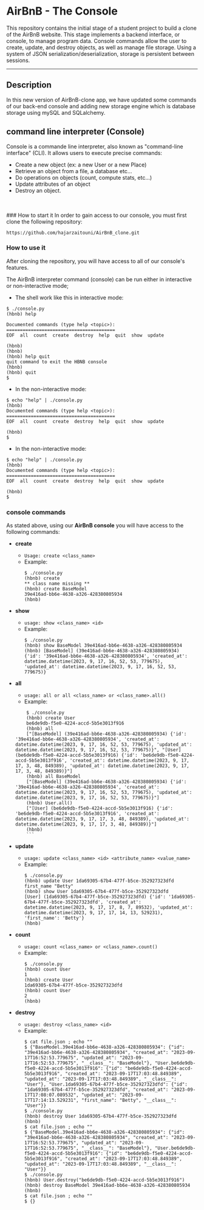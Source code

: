 # AirBnB - The Console

This repository contains the initial stage of a student project to build a clone of the AirBnB website. This stage implements a backend interface, or console, to manage program data. Console commands allow the user to create, update, and destroy objects, as well as manage file storage. Using a system of JSON serialization/deserialization, storage is persistent between sessions.

---
## Description

In this new version of AirBnB-clone app, we have updated some commands of our back-end console and adding new storage engine which is database storage using mySQL and SQLalchemy.

## command line interpreter (Console)
Console is a commande line interpreter, also known as "command-line interface" (CLI). It allows users to execute precise commands:

* Create a new object (ex: a new User or a new Place)
* Retrieve an object from a file, a database etc…
* Do operations on objects (count, compute stats, etc…)
* Update attributes of an object
* Destroy an object.
<br>
<br>
### How to start it
In order to gain access to our console, you must first clone the following repository:

`https://github.com/hajarzaitouni/AirBnB_clone.git`

### How to use it
After cloning the repository, you will have access to all of our console's features.

The AirBnB interpreter command (console) can be run either in interactive or non-interactive mode;

* The shell work like this in interactive mode:
```
$ ./console.py
(hbnb) help

Documented commands (type help <topic>):
========================================
EOF  all  count  create  destroy  help  quit  show  update

(hbnb)
(hbnb)
(hbnb) help quit
quit command to exit the HBNB console
(hbnb)
(hbnb) quit
$
```

* In the non-interactive mode:
```
$ echo "help" | ./console.py
(hbnb)
Documented commands (type help <topic>):
========================================
EOF  all  count  create  destroy  help  quit  show  update

(hbnb)
$
```

* In the non-interactive mode:
```
$ echo "help" | ./console.py
(hbnb)
Documented commands (type help <topic>):
========================================
EOF  all  count  create  destroy  help  quit  show  update

(hbnb)
$
```

### console commands
As stated above, using our __AirBnB console__  you will have access to the following commands:

* __create__
	* `Usage: create <class_name>`
	* Example:
        ```
        $ ./console.py
        (hbnb) create
        ** class name missing **
        (hbnb) create BaseModel
        39e416ad-bb6e-4638-a326-428380805934
        (hbnb)
        ```

* __show__
	* `usage: show <class_name> <id>`
	* Example:
        ```
        $ ./console.py
        (hbnb) show BaseModel 39e416ad-bb6e-4638-a326-428380805934
        (hbnb) [BaseModel] (39e416ad-bb6e-4638-a326-428380805934) {'id': '39e416ad-bb6e-4638-a326-428380805934', 'created_at': datetime.datetime(2023, 9, 17, 16, 52, 53, 779675), 'updated_at': datetime.datetime(2023, 9, 17, 16, 52, 53, 779675)}
        ```

* __all__
	* `usage: all or all <class_name> or <class_name>.all()`
	* Example:
	```
        $ ./console.py
        (hbnb) create User
        be6de9db-f5e0-4224-accd-5b5e3013f916
        (hbnb) all
        ["[BaseModel] (39e416ad-bb6e-4638-a326-428380805934) {'id': '39e416ad-bb6e-4638-a326-428380805934', 'created_at': datetime.datetime(2023, 9, 17, 16, 52, 53, 779675), 'updated_at': datetime.datetime(2023, 9, 17, 16, 52, 53, 779675)}", "[User] (be6de9db-f5e0-4224-accd-5b5e3013f916) {'id': 'be6de9db-f5e0-4224-accd-5b5e3013f916', 'created_at': datetime.datetime(2023, 9, 17, 17, 3, 48, 849389), 'updated_at': datetime.datetime(2023, 9, 17, 17, 3, 48, 849389)}"]
        (hbnb) all BaseModel
        ["[BaseModel] (39e416ad-bb6e-4638-a326-428380805934) {'id': '39e416ad-bb6e-4638-a326-428380805934', 'created_at': datetime.datetime(2023, 9, 17, 16, 52, 53, 779675), 'updated_at': datetime.datetime(2023, 9, 17, 16, 52, 53, 779675)}"]
        (hbnb) User.all()
        ["[User] (be6de9db-f5e0-4224-accd-5b5e3013f916) {'id': 'be6de9db-f5e0-4224-accd-5b5e3013f916', 'created_at': datetime.datetime(2023, 9, 17, 17, 3, 48, 849389), 'updated_at': datetime.datetime(2023, 9, 17, 17, 3, 48, 849389)}"]
        (hbnb)
        ```

* __update__
	* `usage: update <class_name> <id> <attribute_name> <value_name>`
	* Example:
        ```
        $ ./console.py
        (hbnb) update User 1da69305-67b4-477f-b5ce-352927323dfd first_name "Betty"
        (hbnb) show User 1da69305-67b4-477f-b5ce-352927323dfd
        [User] (1da69305-67b4-477f-b5ce-352927323dfd) {'id': '1da69305-67b4-477f-b5ce-352927323dfd', 'created_at': datetime.datetime(2023, 9, 17, 17, 8, 7, 89532), 'updated_at': datetime.datetime(2023, 9, 17, 17, 14, 13, 529231), 'first_name': 'Betty'}
        (hbnb)
        ```

* __count__
	* `usage: count <class_name> or <class_name>.count()`
	* Example:
        ```
        $ ./console.py
        (hbnb) count User
        1
        (hbnb) create User
        1da69305-67b4-477f-b5ce-352927323dfd
        (hbnb) count User
        2
        (hbnb)
        ```

* __destroy__
	* `usage: destroy <class_name> <id>`
	* Example:
        ```
        $ cat file.json ; echo ""
        $ {"BaseModel.39e416ad-bb6e-4638-a326-428380805934": {"id": "39e416ad-bb6e-4638-a326-428380805934", "created_at": "2023-09-17T16:52:53.779675", "updated_at": "2023-09-17T16:52:53.779675", "__class__": "BaseModel"}, "User.be6de9db-f5e0-4224-accd-5b5e3013f916": {"id": "be6de9db-f5e0-4224-accd-5b5e3013f916", "created_at": "2023-09-17T17:03:48.849389", "updated_at": "2023-09-17T17:03:48.849389", "__class__": "User"}, "User.1da69305-67b4-477f-b5ce-352927323dfd": {"id": "1da69305-67b4-477f-b5ce-352927323dfd", "created_at": "2023-09-17T17:08:07.089532", "updated_at": "2023-09-17T17:14:13.529231", "first_name": "Betty", "__class__": "User"}}
        $ ./console.py
        (hbnb) destroy User 1da69305-67b4-477f-b5ce-352927323dfd
        (hbnb)
        $ cat file.json ; echo ""
        $ {"BaseModel.39e416ad-bb6e-4638-a326-428380805934": {"id": "39e416ad-bb6e-4638-a326-428380805934", "created_at": "2023-09-17T16:52:53.779675", "updated_at": "2023-09-17T16:52:53.779675", "__class__": "BaseModel"}, "User.be6de9db-f5e0-4224-accd-5b5e3013f916": {"id": "be6de9db-f5e0-4224-accd-5b5e3013f916", "created_at": "2023-09-17T17:03:48.849389", "updated_at": "2023-09-17T17:03:48.849389", "__class__": "User"}}
        $ ./console.py
        (hbnb) User.destroy("be6de9db-f5e0-4224-accd-5b5e3013f916")
        (hbnb) destroy BaseModel 39e416ad-bb6e-4638-a326-428380805934
        (hbnb)
        $ cat file.json ; echo ""
        $ {}
        ```	
